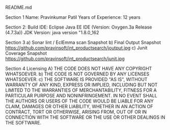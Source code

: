 README.md   

Section 1
	Name: Pravinkumar Patil
	Years of Experience: 12 years 

Section 2: 
	Build IDE: Eclipse Java EE IDE (Version: Oxygen.3a Release (4.7.3a))
	JDK Version: java version "1.8.0_162
	
Section 3 
a)	Sonar lint / EclEmma scan Snapshot 
b)	Final Output Snapshot   https://github.com/pravinsoft/int_productsearch/joutput.jpg
c)	Junit Coverage Snapshot https://github.com/pravinsoft/int_productsearch/junit.jpg


Section 4 
Licensing 
A)	THE CODE DOES NOT HAVE ANY COPYRIGHT WHATSOEVER. 
b)	THE CODE IS NOT GOVERNED BY ANY LICENSES WHATSOEVER. 
c)	THE SOFTWARE IS PROVIDED "AS IS", WITHOUT WARRANTY OF ANY KIND, EXPRESS OR IMPLIED, INCLUDING BUT NOT LIMITED TO THE WARRANTIES OF MERCHANTABILITY, FITNESS FOR A PARTICULAR PURPOSE AND NONINFRINGEMENT. IN NO EVENT SHALL THE AUTHORS OR USERS OF THE CODE WOULD BE LIABLE FOR ANY CLAIM, DAMAGES OR OTHER LIABILITY, WHETHER IN AN ACTION OF CONTRACT, TORT OR OTHERWISE, ARISING FROM, OUT OF OR IN CONNECTION WITH THE SOFTWARE OR THE USE OR OTHER DEALINGS IN THE SOFTWARE.

